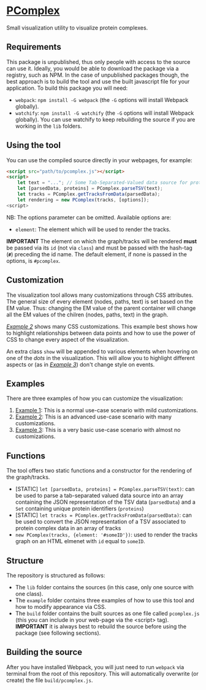 # [PComplex](https://sacdallago.github.io/pcomplex)
Small visualization utility to visualize protein complexes.

## Requirements
This package is unpublished, thus only people with access to the source can use it. Ideally, you would be able to download
the package via a registry, such as NPM. In the case of unpublished packages though, the best approach is to build the tool
and use the built javascript file for your application.
To build this package you will need:

- `webpack`: `npm install -G webpack` (the `-G` options will install Webpack globally).
- `watchify`: `npm install -G watchify` (the `-G` options will install Webpack globally). You can use
        watchify to keep rebuilding the source if you are working in the `lib` folders.

## Using the tool
You can use the compiled source directly in your webpages, for example:

```html
<script src="path/to/pcomplex.js"></script>
<script>
    let text = "..."; // Some Tab-Separated-Valued data source for protein complexes
    let [parsedData, proteins] = PComplex.parseTSV(text);
    let tracks = PComplex.getTracksFromData(parsedData);
    let rendering = new PComplex(tracks, [options]);
<script>
```

NB: The options parameter can be omitted. Available options are:

- `element`: The element which will be used to render the tracks.

**IMPORTANT** The element on which the graph/tracks will be rendered **must** be passed via its `id` (not via `class`)
and must be passed with the hash-tag (**`#`**) preceding the id name. The default element, if none is passed in the options, is `#pcomplex`.

## Customization
The visualization tool allows many customizations through CSS attributes. The general size of every element (nodes, paths, text)
is set based on the EM value. Thus: changing the EM value of the parent container will change all the EM values of the chilren (nodes,
paths, text) in the graph.

_[Example 2](https://sacdallago.github.io/pcomplex/examples/example2.html)_ shows many CSS customizations. This example best shows how to highlight relationships between data points and
how to use the power of CSS to change every aspect of the visualization.

An extra class `show` will be appended to various elements when hovering on one of the _dots_ in the visualization. This will
allow you to highlight different aspects or (as in _[Example 3](https://sacdallago.github.io/pcomplex/examples/example3.html)_) don't change style on events.

## Examples
There are three examples of how you can customize the visualization:

  1. [Example 1](https://sacdallago.github.io/pcomplex/examples/example1.html): This is a normal use-case scenario with mild customizations.
  2. [Example 2](https://sacdallago.github.io/pcomplex/examples/example2.html): This is an advanced use-case scenario with many customizations.
  3. [Example 3](https://sacdallago.github.io/pcomplex/examples/example3.html): This is a very basic use-case scenario with almost no customizations.

## Functions
The tool offers two static functions and a constructor for the rendering of the graph/tracks.
- [STATIC] `let [parsedData, proteins] = PComplex.parseTSV(text)`: can be used to parse a tab-separated valued data source into
an array containing the JSON representation of the TSV data (`parsedData`) and a `Set` containing unique protein identifiers
(`proteins`)
- [STATIC] `let tracks = PComplex.getTracksFromData(parsedData)`: can be used to convert the JSON representation of a TSV associated to
protein complex data in an array of tracks
- `new PComplex(tracks, {element: '#someID'})`: used to render the tracks graph on an HTML elmenet with `id` equal to `someID`.

## Structure
The repository is structured as follows:

- The `lib` folder contains the sources (in this case, only one source with one class).
- The `example` folder contains three examples of how to use this tool and how to modify appearance via CSS.
- The `build` folder contains the built sources as one file called `pcomplex.js`
    (this you can include in your web-page via the \<script\> tag).  
    **IMPORTANT** it is always best to rebuild the source before using the package (see following sections).

## Building the source
After you have installed Webpack, you will just need to run `webpack` via terminal from the root of this repository.
This will automatically overwrite (or create) the file `build/pcomplex.js`.